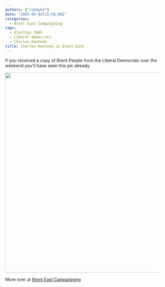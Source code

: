 ```yaml
---
authors: ["robdyke"]
date: "2005-05-03T15:56:00Z"
categories:
  - Brent East Campaigning
tags:
  - Election 2005
  - Liberal Democrats
  - Charles Kennedy
title: Charles Kennedy in Brent East
---
```

If you received a copy of Brent People from the Liberal Democrats over the weekend you'll have seen this pic already.

<img width="650" src="http://www.comwifinet.com/becampaign/st-and-ck.jpg" />

More over at [Brent East Campaigning](http://becampaign.blogspot.com/)
